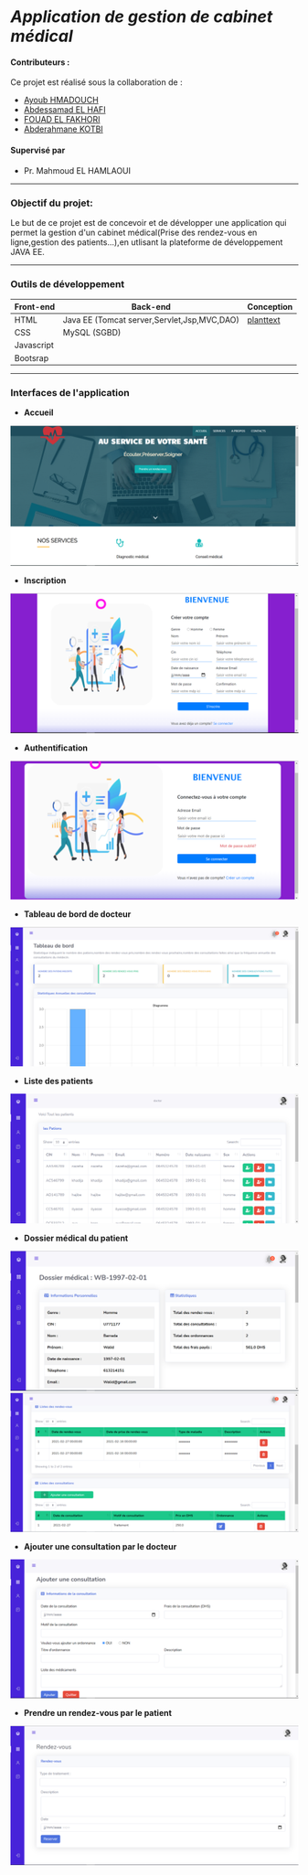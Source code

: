 # ***Application de gestion de cabinet médical***

#### **Contributeurs :**
Ce projet est réalisé sous la collaboration de :
  
  * [Ayoub HMADOUCH ](https://github.com/AyoubHmadouch)
  * [Abdessamad EL HAFI](https://github.com/abdoelhafi)
  * [FOUAD EL FAKHORI](https://github.com/fFakhori)
  * [Abderahmane KOTBI](https://github.com/abdorah)

#### **Supervisé par** 
* Pr. Mahmoud EL HAMLAOUI

---
### **Objectif du projet:**
Le but de ce projet est de concevoir et de développer une application qui permet la gestion d'un cabinet médical(Prise des rendez-vous en ligne,gestion des patients...),en utlisant la plateforme de développement JAVA EE.

---
### **Outils de développement**

<table>
    <thead>
        <th>Front-end</th>
        <th>Back-end</th>
        <th>Conception</th>
    </thead>
    <tbody>
        <tr>
            <td>HTML</td>
            <td>Java EE (Tomcat server,Servlet,Jsp,MVC,DAO)</td>
            <td><a href=https://www.planttext.com/">planttext</a></td>
        </tr>
        <tr>
            <td>CSS</td>
            <td>MySQL (SGBD)</td>
            <td></td>
        </tr>
         <tr>
            <td>Javascript</td>
            <td></td>
            <td></td>
        </tr>
        <tr>
            <td>Bootsrap</td>
            <td></td>
            <td></td>
        </tr>
    </tbody>
</table>

---


### **Interfaces de l'application**
* **Accueil**
  
 ![](screenshots/accueil.png)

* **Inscription**

![](screenshots/register.png)

* **Authentification**

![](screenshots/login.png)

* **Tableau de bord de docteur**

![](screenshots/dashboard-doctor.png)

* **Liste des patients**

![](screenshots/patients.png)

* **Dossier médical du patient**

![](screenshots/medicalFile.png)
![](screenshots/lists-appointments-consultaions.png)

* **Ajouter une consultation par le docteur**

![](screenshots/add-consultations.png)

* **Prendre un rendez-vous par le patient**

![](screenshots/take-appointment.png)

